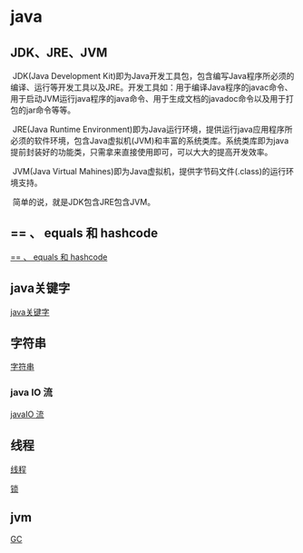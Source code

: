# java

## JDK、JRE、JVM

​	JDK(Java Development Kit)即为Java开发工具包，包含编写Java程序所必须的编译、运行等开发工具以及JRE。开发工具如：用于编译Java程序的javac命令、用于启动JVM运行java程序的java命令、用于生成文档的javadoc命令以及用于打包的jar命令等等。

​	JRE(Java Runtime Environment)即为Java运行环境，提供运行java应用程序所必须的软件环境，包含Java虚拟机(JVM)和丰富的系统类库。系统类库即为java提前封装好的功能类，只需拿来直接使用即可，可以大大的提高开发效率。

​	JVM(Java Virtual Mahines)即为Java虚拟机，提供字节码文件(.class)的运行环境支持。

​	简单的说，就是JDK包含JRE包含JVM。

## == 、 equals 和 hashcode

[== 、 equals 和 hashcode](../java/对象相等比较.md)

## java关键字

[java关键字](../java/Java关键字.md)

## 字符串

[字符串](../java/字符串.md)

### java IO 流

[javaIO 流](../java/JavaIO流.md)

## 线程

[线程](../java/多线程.md)

[锁](../java/锁.md)

## jvm

[GC](../java/GC.md)